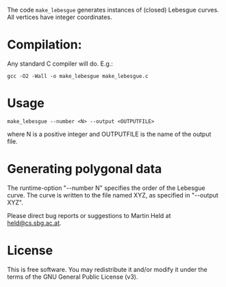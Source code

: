 The code `make_lebesgue` generates instances of (closed) Lebesgue curves. All
vertices have integer coordinates.

# Compilation:

Any standard C compiler will do. E.g.: 

    gcc -O2 -Wall -o make_lebesgue make_lebesgue.c

# Usage

    make_lebesgue --number <N> --output <OUTPUTFILE>

where N is a positive integer and OUTPUTFILE is the name of the output file.

# Generating polygonal data

The runtime-option "--number N" specifies the order of the Lebesgue curve.
The curve is written to the file named XYZ, as specified in "--output XYZ".

Please direct bug reports or suggestions to Martin Held at held@cs.sbg.ac.at.

# License

This is free software.  You may redistribute it and/or modify
it under the terms of the GNU General Public License (v3).

